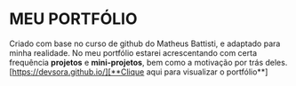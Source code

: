 # MEU PORTFÓLIO
Criado com base no curso de github do Matheus Battisti, e adaptado para minha realidade. 
No meu portfólio estarei acrescentando com certa frequência **projetos** e **mini-projetos**, bem como a motivação por trás deles.
[https://devsora.github.io/][**Clique aqui para visualizar o portfólio**]